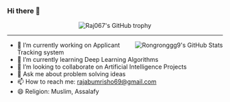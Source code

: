 ### Hi there 👋

<!--
**Raj067/Raj067** is a ✨ _special_ ✨ repository because its `README.md` (this file) appears on your GitHub profile.

Here are some ideas to get you started: -->

<div align="center">
  <img src="https://github-profile-trophy.vercel.app/?username=Raj067&column=-1" alt="Raj067's GitHub trophy">
</div>

<hr>


<!-- [![Top Langs](https://github-readme-stats.vercel.app/api/top-langs/?username=Raj067)](https://github.com/Raj067/github-readme-stats) -->

<img align="right" src="https://github-readme-stats.vercel.app/api/top-langs/?username=Raj067&layout=compact" alt="Rongronggg9's GitHub Stats">

- 🔭 I’m currently working on Applicant Tracking system
- 🌱 I’m currently learning Deep Learning Algorithms
- 👯 I’m looking to collaborate on Artificial Intelligence Projects
- 💬 Ask me about problem solving ideas
- 📫 How to reach me: rajabumrisho69@gmail.com
- 😄 Religion: Muslim, Assalafy
